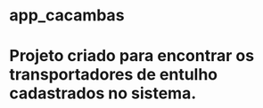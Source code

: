# app_cacambas
# Projeto criado para encontrar os transportadores de entulho cadastrados no sistema.
